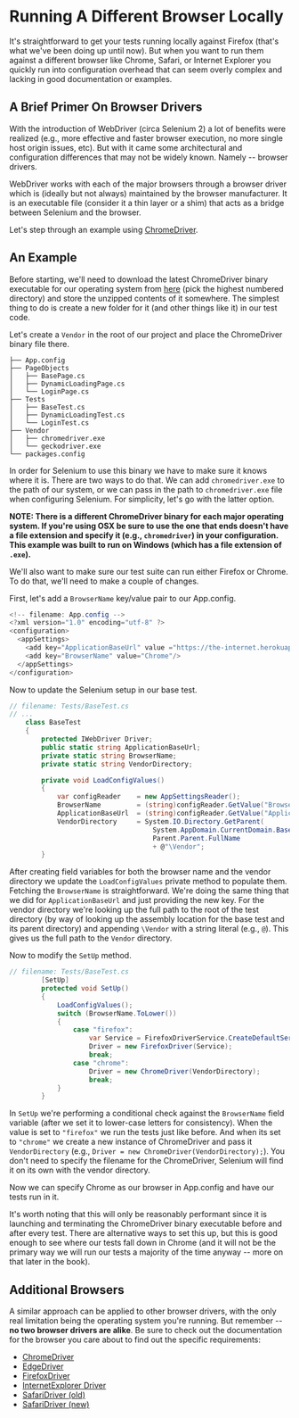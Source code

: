 # Running A Different Browser Locally

It's straightforward to get your tests running locally against Firefox (that's what we've been doing up until now). But when you want to run them against a different browser like Chrome, Safari, or Internet Explorer you quickly run into configuration overhead that can seem overly complex and lacking in good documentation or examples.

## A Brief Primer On Browser Drivers

With the introduction of WebDriver (circa Selenium 2) a lot of benefits were realized (e.g., more effective and faster browser execution, no more single host origin issues, etc). But with it came some architectural and configuration differences that may not be widely known. Namely -- browser drivers.

WebDriver works with each of the major browsers through a browser driver which is (ideally but not always) maintained by the browser manufacturer. It is an executable file (consider it a thin layer or a shim) that acts as a bridge between Selenium and the browser.

Let's step through an example using [ChromeDriver](https://sites.google.com/a/chromium.org/chromedriver/).

## An Example

Before starting, we'll need to download the latest ChromeDriver binary executable for our operating system from [here](http://chromedriver.storage.googleapis.com/index.html) (pick the highest numbered directory) and store the unzipped contents of it somewhere. The simplest thing to do is create a new folder for it (and other things like it) in our test code.

Let's create a `Vendor` in the root of our project and place the ChromeDriver binary file there.

```text
├── App.config
├── PageObjects
│   ├── BasePage.cs
│   ├── DynamicLoadingPage.cs
│   └── LoginPage.cs
├── Tests
│   ├── BaseTest.cs
│   ├── DynamicLoadingTest.cs
│   └── LoginTest.cs
├── Vendor
│   ├── chromedriver.exe
│   └── geckodriver.exe
└── packages.config
```

In order for Selenium to use this binary we have to make sure it knows where it is. There are two ways to do that. We can add `chromedriver.exe` to the path of our system, or we can pass in the path to `chromedriver.exe` file when configuring Selenium. For simplicity, let's go with the latter option.

__NOTE: There is a different ChromeDriver binary for each major operating system. If you're using OSX be sure to use the one that ends doesn't have a file extension and specify it (e.g., `chromedriver`) in your configuration. This example was built to run on Windows (which has a file extension of `.exe`).__

We'll also want to make sure our test suite can run either Firefox or Chrome. To do that, we'll need to make a couple of changes.

First, let's add a `BrowserName` key/value pair to our App.config.

```csharp
<!-- filename: App.config -->
<?xml version="1.0" encoding="utf-8" ?>
<configuration>
  <appSettings>
    <add key="ApplicationBaseUrl" value ="https://the-internet.herokuapp.com"/>
    <add key="BrowserName" value="Chrome"/>
  </appSettings>
</configuration>
```

Now to update the Selenium setup in our base test.

```csharp
// filename: Tests/BaseTest.cs
// ...
    class BaseTest
    {
        protected IWebDriver Driver;
        public static string ApplicationBaseUrl;
        private static string BrowserName;
        private static string VendorDirectory;

        private void LoadConfigValues()
        {
            var configReader    = new AppSettingsReader();
            BrowserName         = (string)configReader.GetValue("BrowserName", typeof(string));
            ApplicationBaseUrl  = (string)configReader.GetValue("ApplicationBaseUrl", typeof(string));
            VendorDirectory     = System.IO.Directory.GetParent(
                                    System.AppDomain.CurrentDomain.BaseDirectory).
                                    Parent.Parent.FullName
                                    + @"\Vendor";
        }
```

After creating field variables for both the browser name and the vendor directory we update the `LoadConfigValues` private method to populate them. Fetching the `BrowserName` is straightforward. We're doing the same thing that we did for `ApplicationBaseUrl` and just providing the new key. For the vendor directory we're looking up the full path to the root of the test directory (by way of looking up the assembly location for the base test and its parent directory) and appending `\Vendor` with a string literal (e.g., `@`). This gives us the full path to the `Vendor` directory.

Now to modify the `SetUp` method.

```csharp
// filename: Tests/BaseTest.cs
        [SetUp]
        protected void SetUp()
        {
            LoadConfigValues();
            switch (BrowserName.ToLower())
            {
                case "firefox":
                    var Service = FirefoxDriverService.CreateDefaultService(VendorDirectory);
                    Driver = new FirefoxDriver(Service);
                    break;
                case "chrome":
                    Driver = new ChromeDriver(VendorDirectory);
                    break;
            }
        }
```

In `SetUp` we're performing a conditional check against the `BrowserName` field variable (after we set it to lower-case letters for consistency). When the value is set to `"firefox"` we run the tests just like before. And when its set to `"chrome"` we create a new instance of ChromeDriver and pass it `VendorDirectory` (e.g., `Driver = new ChromeDriver(VendorDirectory);`). You don't need to specify the filename for the ChromeDriver, Selenium will find it on its own with the vendor directory.

Now we can specify Chrome as our browser in App.config and have our tests run in it.

It's worth noting that this will only be reasonably performant since it is launching and terminating the ChromeDriver binary executable before and after every test. There are alternative ways to set this up, but this is good enough to see where our tests fall down in Chrome (and it will not be the primary way we will run our tests a majority of the time anyway -- more on that later in the book).

## Additional Browsers

A similar approach can be applied to other browser drivers, with the only real limitation being the operating system you're running. But remember -- __no two browser drivers are alike__. Be sure to check out the documentation for the browser you care about to find out the specific requirements:

+ [ChromeDriver](https://github.com/seleniumhq/selenium/wiki/ChromeDriver)
+ [EdgeDriver](https://developer.microsoft.com/en-us/microsoft-edge/platform/documentation/dev-guide/tools/webdriver/)
+ [FirefoxDriver](https://github.com/seleniumhq/selenium/wiki/FirefoxDriver)
+ [InternetExplorer Driver](https://github.com/seleniumhq/selenium/wiki/InternetExplorerDriver)
+ [SafariDriver (old)](https://github.com/seleniumhq/selenium/wiki/SafariDriver)
+ [SafariDriver (new)](https://webkit.org/blog/6900/webdriver-support-in-safari-10/)

